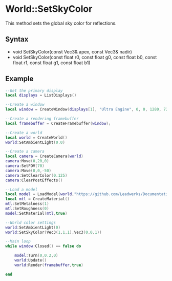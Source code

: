 # World::SetSkyColor #

This method sets the global sky color for reflections.

## Syntax ##
- void SetSkyColor(const Vec3& apex, const Vec3& nadir)
- void SetSkyColor(const float r0, const float g0, const float b0, const float r1, const float g1, const float b1)

## Example ##
```lua
--Get the primary display
local displays = ListDisplays()

--Create a window
local window = CreateWindow(displays[1], "Ultra Engine", 0, 0, 1280, 720, WINDOW_TITLEBAR + WINDOW_CENTER + WINDOW_CLIENT_COORDS)

--Create a rendering framebuffer
local framebuffer = CreateFramebuffer(window);

--Create a world
local world = CreateWorld()
world:SetAmbientLight(0.0)

--Create a camera
local camera = CreateCamera(world)
camera:Move(0,20,0)
camera:SetFOV(70)
camera:Move(0,0,-50)
camera:SetClearColor(0.125)
camera:ClearPostEffects()

--Load a model
local model = LoadModel(world,"https://github.com/Leadwerks/Documentation/raw/master/Assets/Models/Stanford/dragon.glb")
local mtl = CreateMaterial()
mtl:SetMetalness(1)
mtl:SetRoughness(0)
model:SetMaterial(mtl,true)

--World color settings
world:SetAmbientLight(0)
world:SetSkyColor(Vec3(1,1,1),Vec3(0,0,1))

--Main loop
while window:Closed() == false do

	model:Turn(0,0.2,0)
	world:Update()
	world:Render(framebuffer,true)

end
```